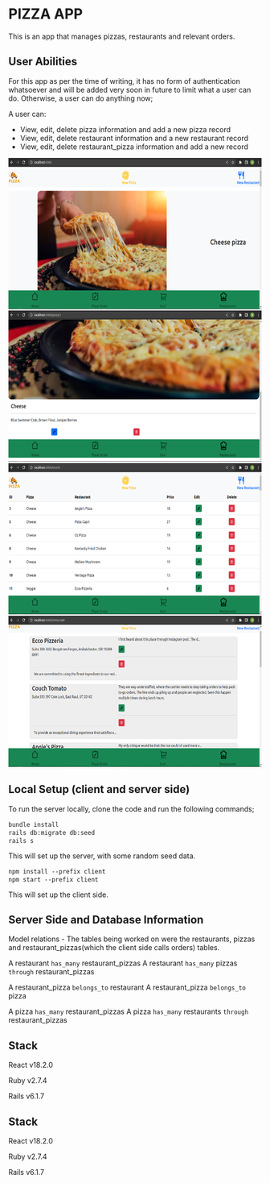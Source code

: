 # PIZZA APP
<!-- Deployed link: https://pizza-project-rails.herokuapp.com -->

This is an app that manages pizzas, restaurants and relevant orders.

## User Abilities
For this app as per the time of writing, it has no form of authentication whatsoever and will be added very soon in future to limit what a user can do. Otherwise, a user can do anything now;

A user can:

* View, edit, delete pizza information and add a new pizza record
* View, edit, delete restaurant information and a new restaurant record
* View, edit, delete restaurant_pizza information and add a new record

<img src="public/images/image1.png" alt="screenshot of the app" width='600px' height='300px'>


<img src="public/images/image2.png" alt="screenshot of the app" width='600px' height='300px'>


<img src="public/images/image3.png" alt="screenshot of the app" width='600px' height='300px'>


<img src="public/images/image4.png" alt="screenshot of the app" width='600px' height='300px'>

## Local Setup (client and server side)
To run the server locally, clone the code and run the following commands;
```
bundle install
rails db:migrate db:seed
rails s
```
This will set up the server, with some random seed data.

```
npm install --prefix client
npm start --prefix client
```
This will set up the client side.

## Server Side and Database Information
Model relations - The tables being worked on were the restaurants,
pizzas and restaurant_pizzas(which the client side calls orders) tables.

A restaurant `has_many` restaurant_pizzas
A restaurant `has_many` pizzas `through` restaurant_pizzas

A restaurant_pizza `belongs_to` restaurant
A restaurant_pizza `belongs_to` pizza

A pizza `has_many` restaurant_pizzas
A pizza `has_many` restaurants `through` restaurant_pizzas

## Stack
React v18.2.0

Ruby v2.7.4

Rails v6.1.7

## Stack
React v18.2.0

Ruby v2.7.4

Rails v6.1.7

